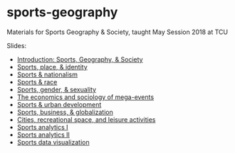 # sports-geography
Materials for Sports Geography &amp; Society, taught May Session 2018 at TCU

Slides: 

* [Introduction: Sports, Geography, & Society](https://walkerke.github.io/sports-geography/introduction/#1)
* [Sports, place, & identity](https://walkerke.github.io/sports-geography/place-identity/#1)
* [Sports & nationalism](https://walkerke.github.io/sports-geography/nationalism/#1)
* [Sports & race](https://walkerke.github.io/sports-geography/race/#1)
* [Sports, gender, & sexuality](https://walkerke.github.io/sports-geography/gender-sexuality/#1)
* [The economics and sociology of mega-events](https://walkerke.github.io/sports-geography/mega-events/#1)
* [Sports & urban development](https://walkerke.github.io/sports-geography/urban-development/#1)
* [Sports, business, & globalization](https://walkerke.github.io/sports-geography/business/#1)
* [Cities, recreational space, and leisure activities](https://walkerke.github.io/sports-geography/recreation/#1)
* [Sports analytics I](https://walkerke.github.io/sports-geography/analytics-1/#1)
* [Sports analytics II](https://walkerke.github.io/sports-geography/analytics-2/#1)
* [Sports data visualization](https://walkerke.github.io/sports-geography/data-visualization/#1)

